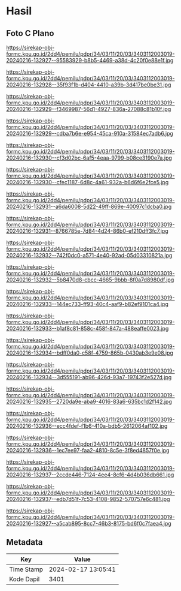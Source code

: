 # Hasil

## Foto C Plano

https://sirekap-obj-formc.kpu.go.id/2dd4/pemilu/pdpr/34/03/11/20/03/3403112003019-20240216-132927--95583929-b8b5-4469-a38d-4c20f0e88e1f.jpg

https://sirekap-obj-formc.kpu.go.id/2dd4/pemilu/pdpr/34/03/11/20/03/3403112003019-20240216-132928--35f93f1b-d404-4410-a39b-3d417be0be31.jpg

https://sirekap-obj-formc.kpu.go.id/2dd4/pemilu/pdpr/34/03/11/20/03/3403112003019-20240216-132929--f3469987-56d1-4927-836a-27088c81b10f.jpg

https://sirekap-obj-formc.kpu.go.id/2dd4/pemilu/pdpr/34/03/11/20/03/3403112003019-20240216-132929--cdba7b6e-e954-45ca-910a-31584ec7adb6.jpg

https://sirekap-obj-formc.kpu.go.id/2dd4/pemilu/pdpr/34/03/11/20/03/3403112003019-20240216-132930--cf3d02bc-6af5-4eaa-9799-b08ce3190e7a.jpg

https://sirekap-obj-formc.kpu.go.id/2dd4/pemilu/pdpr/34/03/11/20/03/3403112003019-20240216-132930--cfec1187-6d8c-4a61-932a-b6d6f6e2fce5.jpg

https://sirekap-obj-formc.kpu.go.id/2dd4/pemilu/pdpr/34/03/11/20/03/3403112003019-20240216-132931--a6da6008-5d22-49ff-869e-40097c1dcba0.jpg

https://sirekap-obj-formc.kpu.go.id/2dd4/pemilu/pdpr/34/03/11/20/03/3403112003019-20240216-132931--8766785e-7d84-4d24-86b0-ef210dff3fc7.jpg

https://sirekap-obj-formc.kpu.go.id/2dd4/pemilu/pdpr/34/03/11/20/03/3403112003019-20240216-132932--742f0dc0-a571-4e40-92ad-05d03310821a.jpg

https://sirekap-obj-formc.kpu.go.id/2dd4/pemilu/pdpr/34/03/11/20/03/3403112003019-20240216-132932--5b8470d8-cbcc-4665-9bbb-8f0a7d8980df.jpg

https://sirekap-obj-formc.kpu.go.id/2dd4/pemilu/pdpr/34/03/11/20/03/3403112003019-20240216-132933--144ec733-ff93-40c4-aaf9-b82ef9101ca4.jpg

https://sirekap-obj-formc.kpu.go.id/2dd4/pemilu/pdpr/34/03/11/20/03/3403112003019-20240216-132933--b1af8c81-858c-458f-847a-488eaffe0023.jpg

https://sirekap-obj-formc.kpu.go.id/2dd4/pemilu/pdpr/34/03/11/20/03/3403112003019-20240216-132934--bdff0da0-c58f-4759-865b-0430ab3e9e08.jpg

https://sirekap-obj-formc.kpu.go.id/2dd4/pemilu/pdpr/34/03/11/20/03/3403112003019-20240216-132934--3d555191-ab96-426d-93a7-19743f2e527d.jpg

https://sirekap-obj-formc.kpu.go.id/2dd4/pemilu/pdpr/34/03/11/20/03/3403112003019-20240216-132935--2720da9e-aba9-4016-83a6-635bc1d2f142.jpg

https://sirekap-obj-formc.kpu.go.id/2dd4/pemilu/pdpr/34/03/11/20/03/3403112003019-20240216-132936--ecc4fdef-f1b6-410a-bdb5-2612064af102.jpg

https://sirekap-obj-formc.kpu.go.id/2dd4/pemilu/pdpr/34/03/11/20/03/3403112003019-20240216-132936--1ec7ee97-faa2-4810-8c5e-3f8ed4857f0e.jpg

https://sirekap-obj-formc.kpu.go.id/2dd4/pemilu/pdpr/34/03/11/20/03/3403112003019-20240216-132937--2ccde446-7124-4ee4-8cf6-4d4b036db661.jpg

https://sirekap-obj-formc.kpu.go.id/2dd4/pemilu/pdpr/34/03/11/20/03/3403112003019-20240216-132937--edb7d51f-7c53-4108-9852-570757e6c481.jpg

https://sirekap-obj-formc.kpu.go.id/2dd4/pemilu/pdpr/34/03/11/20/03/3403112003019-20240216-132927--a5cab895-8cc7-46b3-8175-bd6f0c7faea4.jpg


## Metadata

| Key        | Value               |
| ---------- | ------------------- |
| Time Stamp | 2024-02-17 13:05:41 |
| Kode Dapil | 3401                |



